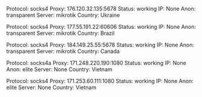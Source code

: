 Protocol: socks4
Proxy: 176.120.32.135:5678
Status: working
IP: None
Anon: transparent
Server: mikrotik
Country: Ukraine

Protocol: socks4
Proxy: 177.55.191.22:60606
Status: working
IP: None
Anon: transparent
Server: mikrotik
Country: Brazil

Protocol: socks4
Proxy: 184.149.25.55:5678
Status: working
IP: None
Anon: transparent
Server: mikrotik
Country: Canada

Protocol: socks4a
Proxy: 171.248.220.190:1080
Status: working
IP: None
Anon: elite
Server: None
Country: Vietnam

Protocol: socks4
Proxy: 171.253.60.111:1080
Status: working
IP: None
Anon: elite
Server: None
Country: Vietnam

